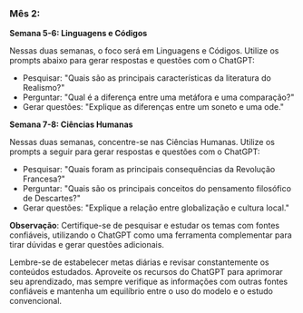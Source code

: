 ### Mês 2:

**Semana 5-6: Linguagens e Códigos**

Nessas duas semanas, o foco será em Linguagens e Códigos. Utilize os prompts abaixo para gerar respostas e questões com o ChatGPT:

- Pesquisar: "Quais são as principais características da literatura do Realismo?"
- Perguntar: "Qual é a diferença entre uma metáfora e uma comparação?"
- Gerar questões: "Explique as diferenças entre um soneto e uma ode."

**Semana 7-8: Ciências Humanas**

Nessas duas semanas, concentre-se nas Ciências Humanas. Utilize os prompts a seguir para gerar respostas e questões com o ChatGPT:

- Pesquisar: "Quais foram as principais consequências da Revolução Francesa?"
- Perguntar: "Quais são os principais conceitos do pensamento filosófico de Descartes?"
- Gerar questões: "Explique a relação entre globalização e cultura local."

**Observação**: Certifique-se de pesquisar e estudar os temas com fontes confiáveis, utilizando o ChatGPT como uma ferramenta complementar para tirar dúvidas e gerar questões adicionais.

Lembre-se de estabelecer metas diárias e revisar constantemente os conteúdos estudados. Aproveite os recursos do ChatGPT para aprimorar seu aprendizado, mas sempre verifique as informações com outras fontes confiáveis e mantenha um equilíbrio entre o uso do modelo e o estudo convencional.
